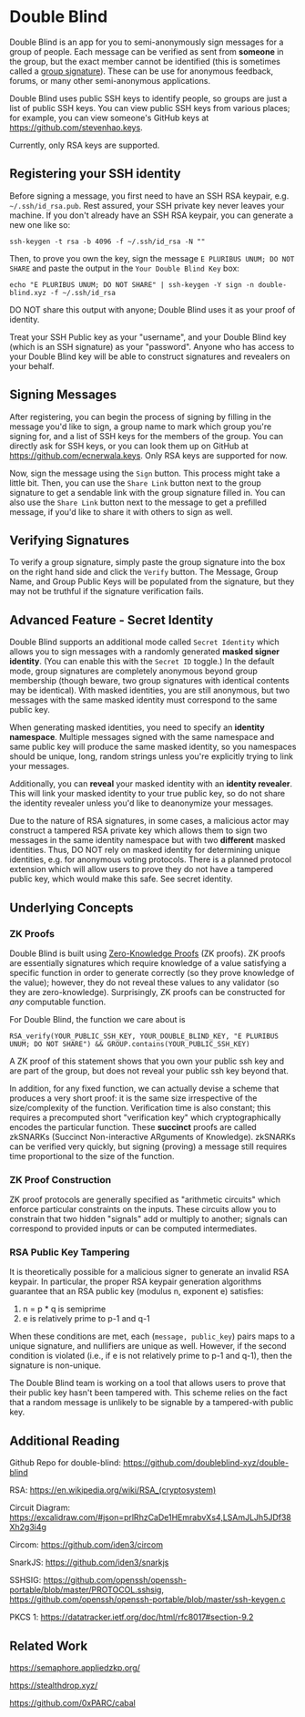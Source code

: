 # Double Blind

Double Blind is an app for you to semi-anonymously sign messages for a group of
people. Each message can be verified as sent from **someone** in the group, but the
exact member cannot be identified (this is sometimes called a [group
signature](http://en.wikipedia.org/wiki/Group_signature)). These can be use for
anonymous feedback, forums, or many other semi-anonymous applications.

Double Blind uses public SSH keys to identify people, so groups are just a list
of public SSH keys. You can view public SSH keys from various places; for
example, you can view someone's GitHub keys at <https://github.com/stevenhao.keys>.

Currently, only RSA keys are supported.

## Registering your SSH identity
Before signing a message, you first need to have an SSH RSA keypair, e.g. `~/.ssh/id_rsa.pub`.
Rest assured, your SSH private key never leaves your machine. If you don't already have an SSH RSA keypair, you can generate a new one like so: 

```
ssh-keygen -t rsa -b 4096 -f ~/.ssh/id_rsa -N ""
```

Then, to prove you own the key, sign the message `E PLURIBUS UNUM; DO NOT SHARE`
and paste the output in the `Your Double Blind Key` box:
```
echo "E PLURIBUS UNUM; DO NOT SHARE" | ssh-keygen -Y sign -n double-blind.xyz -f ~/.ssh/id_rsa
```
DO NOT share this output with anyone; Double Blind uses it as your proof of
identity.

Treat your SSH Public key as your "username", and your Double Blind key (which is an SSH signature) as your "password". Anyone who has access to your Double Blind key will be able to construct signatures and revealers on your behalf.

## Signing Messages
After registering, you can begin the process of signing by filling in the message you'd like to sign, a group name to mark which group
you're signing for, and a list of SSH keys for the members of the group. You can
directly ask for SSH keys, or you can look them up on GitHub at
<https://github.com/ecnerwala.keys>. Only RSA keys are supported for now.

Now, sign the message using the `Sign` button. This process might take
a little bit. Then, you can use the `Share Link` button next to the group
signature to get a sendable link with the group signature filled in. You can
also use the `Share Link` button next to the message to get a prefilled message,
if you'd like to share it with others to sign as well.

## Verifying Signatures

To verify a group signature, simply paste the group signature into the box on
the right hand side and click the `Verify` button. The Message, Group Name, and
Group Public Keys will be populated from the signature, but they may not be
truthful if the signature verification fails.

## Advanced Feature - Secret Identity

Double Blind supports an additional mode called `Secret Identity` which allows you to sign messages with
a randomly generated **masked signer identity**. (You can enable this with the
`Secret ID` toggle.) In the default mode, group signatures are completely
anonymous beyond group membership (though beware, two group signatures with
identical contents may be identical). With masked identities, you are still
anonymous, but two messages with the same masked identity must correspond to the
same public key.

When generating masked identities, you need to specify an **identity
namespace**. Multiple messages signed with the same namespace and same public
key will produce the same masked identity, so you namespaces should be unique,
long, random strings unless you're explicitly trying to link your messages.

Additionally, you can **reveal** your masked identity with an **identity
revealer**. This will link your masked identity to your true public key, so do
not share the identity revealer unless you'd like to deanonymize your messages.

Due to the nature of RSA signatures, in some cases, a malicious actor may
construct a tampered RSA private key which allows them to sign
two messages in the same identity namespace but with two **different** masked
identities. Thus, DO NOT rely on masked identity for determining unique
identities, e.g. for anonymous voting protocols. There is a planned protocol
extension which will allow users to prove they do not have a tampered public
key, which would make this safe. See secret identity.

## Underlying Concepts

### ZK Proofs

Double Blind is built using [Zero-Knowledge
Proofs](https://en.wikipedia.org/wiki/Zero-knowledge_proof) (ZK proofs). ZK
proofs are essentially signatures which require knowledge of a value satisfying
a specific function in order to generate correctly (so they prove knowledge of
the value); however, they do not reveal these values to any validator (so they
are zero-knowledge). Surprisingly, ZK proofs can be constructed for *any*
computable function.

For Double Blind, the function we care about is
```
RSA_verify(YOUR_PUBLIC_SSH_KEY, YOUR_DOUBLE_BLIND_KEY, "E PLURIBUS UNUM; DO NOT SHARE") && GROUP.contains(YOUR_PUBLIC_SSH_KEY)
```
A ZK proof of this statement shows that you own your public ssh key and are part
of the group, but does not reveal your public ssh key beyond that.

In addition, for any fixed function, we can actually devise a scheme that
produces a very short proof: it is the same size irrespective of the
size/complexity of the function. Verification time is also constant; this
requires a precomputed short "verification key" which cryptographically encodes
the particular function. These **succinct** proofs are called zkSNARKs (Succinct
Non-interactive ARguments of Knowledge). zkSNARKs can be verified very quickly,
but signing (proving) a message still requires time proportional to the size of
the function.

### ZK Proof Construction

ZK proof protocols are generally specified as "arithmetic circuits" which
enforce particular constraints on the inputs. These circuits allow you to
constrain that two hidden "signals" add or multiply to another; signals can
correspond to provided inputs or can be computed intermediates.

### RSA Public Key Tampering

It is theoretically possible for a malicious signer to generate an invalid RSA keypair. In particular, the proper RSA keypair generation algorithms guarantee that an RSA public key (modulus n, exponent e) satisfies:
1. n = p * q is semiprime
2. e is relatively prime to p-1 and q-1

When these conditions are met, each (`message, public_key`) pairs maps to a unique signature, and nullifiers are unique as well. However, if the second condition is violated (i.e., if e is not relatively prime to p-1 and q-1), then the signature is non-unique. 

The Double Blind team is working on a tool that allows users to prove that their public key hasn't been tampered with. This scheme relies on the fact that a random message is unlikely to be signable by a tampered-with public key.

## Additional Reading

Github Repo for double-blind: https://github.com/doubleblind-xyz/double-blind

RSA: https://en.wikipedia.org/wiki/RSA_(cryptosystem)

Circuit Diagram: https://excalidraw.com/#json=prlRhzCaDe1HEmrabvXs4,LSAmJLJh5JDf38Xh2g3i4g

Circom: https://github.com/iden3/circom

SnarkJS: https://github.com/iden3/snarkjs

SSHSIG: https://github.com/openssh/openssh-portable/blob/master/PROTOCOL.sshsig, https://github.com/openssh/openssh-portable/blob/master/ssh-keygen.c

PKCS 1: https://datatracker.ietf.org/doc/html/rfc8017#section-9.2

## Related Work

https://semaphore.appliedzkp.org/

https://stealthdrop.xyz/

https://github.com/0xPARC/cabal